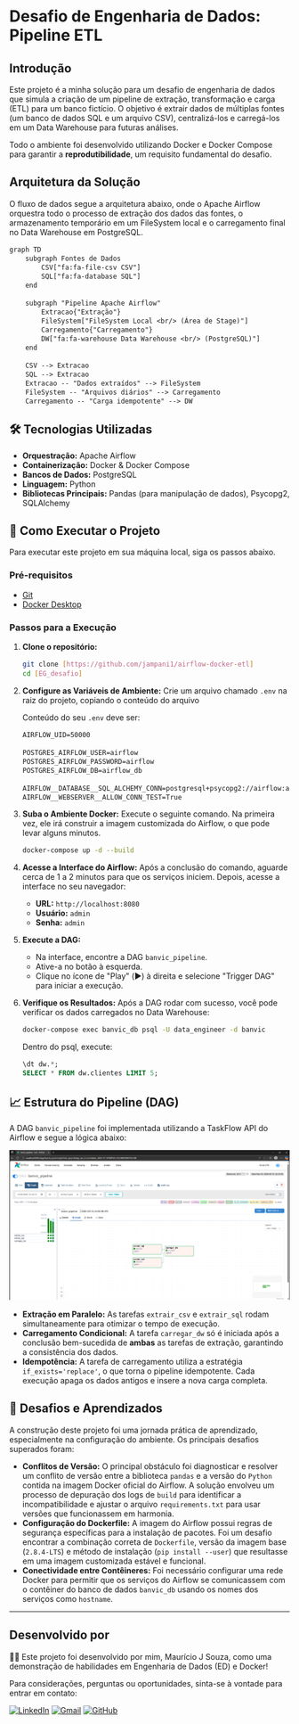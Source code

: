 # Desafio de Engenharia de Dados: Pipeline ETL

## Introdução

Este projeto é a minha solução para um desafio de engenharia de dados que simula a criação de um pipeline de extração, transformação e carga (ETL) para um banco fictício. O objetivo é extrair dados de múltiplas fontes (um banco de dados SQL e um arquivo CSV), centralizá-los e carregá-los em um Data Warehouse para futuras análises.

Todo o ambiente foi desenvolvido utilizando Docker e Docker Compose para garantir a **reprodutibilidade**, um requisito fundamental do desafio.

## Arquitetura da Solução

O fluxo de dados segue a arquitetura abaixo, onde o Apache Airflow orquestra todo o processo de extração dos dados das fontes, o armazenamento temporário em um FileSystem local e o carregamento final no Data Warehouse em PostgreSQL.

```mermaid
graph TD
    subgraph Fontes de Dados
        CSV["fa:fa-file-csv CSV"]
        SQL["fa:fa-database SQL"]
    end

    subgraph "Pipeline Apache Airflow"
        Extracao{"Extração"}
        FileSystem["FileSystem Local <br/> (Área de Stage)"]
        Carregamento{"Carregamento"}
        DW["fa:fa-warehouse Data Warehouse <br/> (PostgreSQL)"]
    end

    CSV --> Extracao
    SQL --> Extracao
    Extracao -- "Dados extraídos" --> FileSystem
    FileSystem -- "Arquivos diários" --> Carregamento
    Carregamento -- "Carga idempotente" --> DW
```

## 🛠️ Tecnologias Utilizadas

* **Orquestração:** Apache Airflow
* **Containerização:** Docker & Docker Compose
* **Bancos de Dados:** PostgreSQL
* **Linguagem:** Python
* **Bibliotecas Principais:** Pandas (para manipulação de dados), Psycopg2, SQLAlchemy

## 🚀 Como Executar o Projeto

Para executar este projeto em sua máquina local, siga os passos abaixo.

### Pré-requisitos

* [Git](https://git-scm.com/)
* [Docker Desktop](https://www.docker.com/products/docker-desktop/)

### Passos para a Execução

1.  **Clone o repositório:**
    ```bash
    git clone [https://github.com/jampani1/airflow-docker-etl]
    cd [EG_desafio]
    ```

2.  **Configure as Variáveis de Ambiente:**
    Crie um arquivo chamado `.env` na raiz do projeto, copiando o conteúdo do arquivo 

    Conteúdo do seu `.env` deve ser:
    ```
    AIRFLOW_UID=50000

    POSTGRES_AIRFLOW_USER=airflow
    POSTGRES_AIRFLOW_PASSWORD=airflow
    POSTGRES_AIRFLOW_DB=airflow_db

    AIRFLOW__DATABASE__SQL_ALCHEMY_CONN=postgresql+psycopg2://airflow:airflow@postgres_airflow_db:5432/airflow_db
    AIRFLOW__WEBSERVER__ALLOW_CONN_TEST=True
    ```

3.  **Suba o Ambiente Docker:**
    Execute o seguinte comando. Na primeira vez, ele irá construir a imagem customizada do Airflow, o que pode levar alguns minutos.
    ```bash
    docker-compose up -d --build
    ```

4.  **Acesse a Interface do Airflow:**
    Após a conclusão do comando, aguarde cerca de 1 a 2 minutos para que os serviços iniciem. Depois, acesse a interface no seu navegador:
    * **URL:** `http://localhost:8080`
    * **Usuário:** `admin`
    * **Senha:** `admin`

5.  **Execute a DAG:**
    * Na interface, encontre a DAG `banvic_pipeline`.
    * Ative-a no botão à esquerda.
    * Clique no ícone de "Play" (▶️) à direita e selecione "Trigger DAG" para iniciar a execução.

6.  **Verifique os Resultados:**
    Após a DAG rodar com sucesso, você pode verificar os dados carregados no Data Warehouse:
    ```bash
    docker-compose exec banvic_db psql -U data_engineer -d banvic
    ```
    Dentro do psql, execute:
    ```sql
    \dt dw.*;
    SELECT * FROM dw.clientes LIMIT 5;
    ```

## 📈 Estrutura do Pipeline (DAG)

A DAG `banvic_pipeline` foi implementada utilizando a TaskFlow API do Airflow e segue a lógica abaixo:

![Grafo da DAG](image_05b51e.png)

* **Extração em Paralelo:** As tarefas `extrair_csv` e `extrair_sql` rodam simultaneamente para otimizar o tempo de execução.
* **Carregamento Condicional:** A tarefa `carregar_dw` só é iniciada após a conclusão bem-sucedida de **ambas** as tarefas de extração, garantindo a consistência dos dados.
* **Idempotência:** A tarefa de carregamento utiliza a estratégia `if_exists='replace'`, o que torna o pipeline idempotente. Cada execução apaga os dados antigos e insere a nova carga completa.

## 🧠 Desafios e Aprendizados

A construção deste projeto foi uma jornada prática de aprendizado, especialmente na configuração do ambiente. Os principais desafios superados foram:

* **Conflitos de Versão:** O principal obstáculo foi diagnosticar e resolver um conflito de versão entre a biblioteca `pandas` e a versão do `Python` contida na imagem Docker oficial do Airflow. A solução envolveu um processo de depuração dos logs de `build` para identificar a incompatibilidade e ajustar o arquivo `requirements.txt` para usar versões que funcionassem em harmonia.
* **Configuração do Dockerfile:** A imagem do Airflow possui regras de segurança específicas para a instalação de pacotes. Foi um desafio encontrar a combinação correta de `Dockerfile`, versão da imagem base (`2.8.4-LTS`) e método de instalação (`pip install --user`) que resultasse em uma imagem customizada estável e funcional.
* **Conectividade entre Contêineres:** Foi necessário configurar uma rede Docker para permitir que os serviços do Airflow se comunicassem com o contêiner do banco de dados `banvic_db` usando os nomes dos serviços como `hostname`.

-------- 

## Desenvolvido por

🧑‍💻 Este projeto foi desenvolvido por mim, Maurício J Souza, como uma demonstração de habilidades em Engenharia de Dados (ED) e Docker!

Para considerações, perguntas ou oportunidades, sinta-se à vontade para entrar em contato:

[![LinkedIn](https://img.shields.io/badge/LinkedIn-0077B5?style=for-the-badge&logo=linkedin&logoColor=white)](https://www.linkedin.com/in/mauriciojampani/)
[![Gmail](https://img.shields.io/badge/Gmail-D14836?style=for-the-badge&logo=gmail&logoColor=white)](mailto:mmjampani13@gmail.com)
[![GitHub](https://img.shields.io/badge/GitHub-100000?style=for-the-badge&logo=github&logoColor=white)](https://github.com/jampani1)
